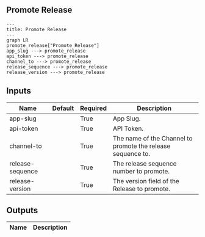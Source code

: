 ## Promote Release

```mermaid
---
title: Promote Release
---
graph LR
promote_release["Promote Release"]
app_slug ---> promote_release
api_token ---> promote_release
channel_to ---> promote_release
release_sequence ---> promote_release
release_version ---> promote_release
```
## Inputs
| Name | Default | Required | Description |
| --- | --- | --- | --- |
| app-slug |  | True | App Slug. |
| api-token |  | True | API Token. |
| channel-to |  | True | The name of the Channel to promote the release sequence to. |
| release-sequence |  | True | The release sequence number to promote. |
| release-version |  | True | The version field of the Release to promote. |

## Outputs
| Name | Description |
| --- | --- |

